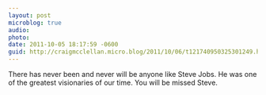 ```yaml
---
layout: post
microblog: true
audio: 
photo: 
date: 2011-10-05 18:17:59 -0600
guid: http://craigmcclellan.micro.blog/2011/10/06/t121740950325301249.html
---
```

There has never been and never will be anyone like Steve Jobs. He was one of the greatest visionaries of our time. You will be missed Steve.
